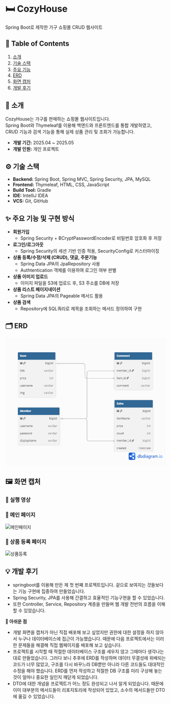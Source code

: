# 🛏️ CozyHouse

Spring Boot로 제작한 가구 쇼핑몰 CRUD 웹사이트

## 📑 Table of Contents

1. [소개](#소개)
2. [기술 스택](#기술-스택)
3. [주요 기능](#주요-기능)
4. [ERD](#ERD)
5. [화면 캡처](#화면-캡처)
6. [개발 후기](#개발-후기)

## 📝 소개

CozyHouse는 가구를 판매하는 쇼핑몰 웹사이트입니다.  
Spring Boot와 Thymeleaf를 이용해 백엔드와 프론트엔드를 통합 개발하였고,  
CRUD 기능과 검색 기능을 통해 실제 상품 관리 및 조회가 가능합니다.

- **개발 기간:** 2025.04 ~ 2025.05
- **개발 인원:** 개인 프로젝트

## ⚙️ 기술 스택

- **Backend:** Spring Boot, Spring MVC, Spring Security, JPA, MySQL
- **Frontend:** Thymeleaf, HTML, CSS, JavaScript
- **Build Tool:** Gradle
- **IDE:** IntelliJ IDEA
- **VCS:** Git, GitHub

## ✨ 주요 기능 및 구현 방식

- **회원가입**
  - Spring Security + BCryptPasswordEncoder로 비밀번호 암호화 후 저장
- **로그인/로그아웃**
  - Spring Security의 세션 기반 인증 적용, SecurityConfig로 커스터마이징
- **상품 등록/수정/삭제 (CRUD), 댓글, 주문기능**
  - Spring Data JPA의 JpaRepository 사용
  - Authtentication 객체를 이용하여 로그인 여부 판별
- **상품 이미지 업로드**
  - 이미지 파일을 S3에 업로드 후, S3 주소를 DB에 저장
- **상품 리스트 페이지네이션**
  - Spring Data JPA의 Pageable 메서드 활용
- **상품 검색**
  - Repository에 SQL쿼리로 제목을 조회하는 메서드 정의하여 구현


## 🗂 ERD

<img src="images/ERD.png" alt="ERD" width="600" height="400"/>

## 🖼️ 화면 캡처

### 🔷 실행 영상

### 🔷 메인 페이지

![메인페이지](images/main.png)

### 🔷 상품 등록 페이지

![상품등록](images/add.png)

## 💡 개발 후기

- springboot를 이용해 만든 제 첫 번째 프로젝트입니다. 겉으로 보여지는 것들보다는 기능 구현에 집중하여 만들었습니다.
- Spring Security, JPA를 사용해 간결하고 효율적인 기능구현을 할 수 있었습니다.
- 또한 Controller, Service, Repository 계층을 만들며 웹 개발 전반의 흐름을 이해할 수 있었습니다.

**🔷 아쉬운 점**

- 개발 화면을 캡처가 아닌 직접 배포해 보고 싶었지만 권한에 대한 설정을 하지 않아서 누구나 데이터베이스에 접근이 가능했습니다. 때문에 다음 프로젝트에서는 이러한 문제들을 해결해 직접 웹페이지를 배포해 보고 싶습니다.
- 프로젝트를 시작할 때 적절한 데이터베이스 구조를 세우지 않고 그때마다 생각나는 대로 만들었습니다. 그러다 보니 추후에 ERD를 작성하며 데이터 무결성에 위배되는 코드가 너무 많았고, 구조를 다시 바꾸느라 DB뿐만 아니라 다른 코드들도 대대적인 수정을 해야 했습니다. ERD를 먼저 작성하고 적절한 DB 구조를 미리 구상해 놓는 것이 얼마나 중요한 일인지 깨닫게 되었습니다.
- DTO에 대한 개념을 프로젝트가 어느 정도 완성되고 나서 알게 되었습니다. 때문에 이미 대부분의 메서드들이 리포지토리에 작성되어 있었고, 소수의 메서드들만 DTO에 옮길 수 있었습니다.
